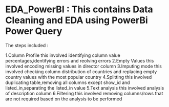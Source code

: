 # EDA_PowerBI : This contains Data Cleaning and EDA using PowerBi Power Query

The steps included :

1.Column Profile this involved identifying column value percentages,identifying errors and reolving errors
2.Empty Values this involved encoding missing values in director column
3.Imputing mode  this involved checking column distribution of countries and replacing empty country values with the most popular country
4.Splitting this involved duplicating table,removing all columns except show_id and listed_in,separating the listed_in value
5.Text analysis this involved analysis of description column
6.Filtering this involved  removing columns/rows that are not required based on the analysis to be performed
